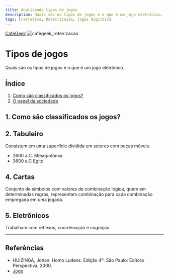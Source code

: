 ```yaml
---
title: Analisando tipos de jogos
description: Quais são os tipos de jogos e o que é um jogo eletrônico.
tags: [narrativa, Roteirização, jogos digitais]
---
```

[CafeGeek](http://cafegeek.eti.br)
![cafegeek_roteirizacao](imagens/cafegeek_roteirizacao.jpg)

# Tipos de jogos
Quais são os tipos de jogos e o que é um jogo eletrônico.

## Índice
1. [Como são classificados os jogos?](#1)
1. [O papel da sociedade](#2)    

<a name="1"></a>
## 1. Como são classificados os jogos?

<a name="2"></a>
## 2. Tabuleiro
Consistem em uma superfície dividida em setores com peças móveis.
- 2600 a.C. Mesopotâmia
- 3600 a.C Egito

<a name="3"></a>
## 4. Cartas
Conjunto de símbolos com valores de combinação lógica, quem em determinadas regras, representam combinação para cada combinação empregada em uma jogada.

<a name="5"></a>
## 5. Eletrônicos
Trabalham com reflexos, coordenação e cognição.

***
## Referências
<a name="r3"></a>
- HUIZINGA, Johan. Homo Ludens. Edição 4º. São Paulo: Editora Perspectiva, 2000.
- [Jogo](https://pt.wikipedia.org/wiki/Jogo)
